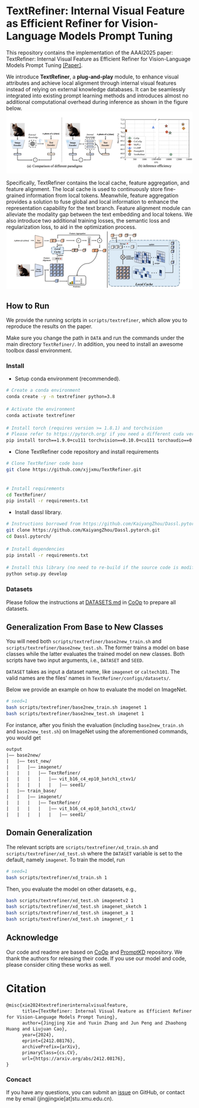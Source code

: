# TextRefiner: Internal Visual Feature as Efficient Refiner for Vision-Language Models Prompt Tuning

This repository contains the implementation of the AAAI2025 paper: TextRefiner: Internal Visual Feature as Efficient Refiner for Vision-Language Models Prompt Tuning [[Paper]](https://arxiv.org/abs/2412.08176). 

We introduce **TextRefiner**, a **plug-and-play** module, to enhance visual attributes and achieve local alignment through internal visual features instead of relying on external knowledge databases. It can be seamlessly integrated into existing prompt learning methods and introduces almost no additional computational overhead during inference as shown in the figure below.
![](/image/framework_efficiency.jpg "framework_efficiency")

Specifically, TextRefiner contains the local cache, feature aggregation, and feature alignment. The local cache is used to continuously store fine-grained information from local tokens. Meanwhile, feature aggregation provides a solution to fuse global and local information to enhance the representation capability for the text branch. Feature alignment module can alleviate the modality gap between the text embedding and local tokens. We also introduce two additional training losses, the semantic loss and regularization loss, to aid in the optimization process. 
![](/image/pipeline.jpg "pipeline")
## How to Run

We provide the running scripts in `scripts/textrefiner`, which allow you to reproduce the results on the paper.

Make sure you change the path in `DATA` and run the commands under the main directory `TextRefiner/`. In addition, you need to install an awesome toolbox dassl environment.

### Install

* Setup conda environment (recommended).
```bash
# Create a conda environment
conda create -y -n textrefiner python=3.8

# Activate the environment
conda activate textrefiner

# Install torch (requires version >= 1.8.1) and torchvision
# Please refer to https://pytorch.org/ if you need a different cuda version
pip install torch==1.9.0+cu111 torchvision==0.10.0+cu111 torchaudio==0.9.0 -f https://download.pytorch.org/whl/torch_stable.html
```

* Clone TextRefiner code repository and install requirements
```bash
# Clone TextRefiner code base
git clone https://github.com/xjjxmu/TextRefiner.git


# Install requirements
cd TextRefiner/
pip install -r requirements.txt
```

* Install dassl library.
```bash
# Instructions borrowed from https://github.com/KaiyangZhou/Dassl.pytorch#installation
git clone https://github.com/KaiyangZhou/Dassl.pytorch.git
cd Dassl.pytorch/

# Install dependencies
pip install -r requirements.txt

# Install this library (no need to re-build if the source code is modified)
python setup.py develop
```

### Datasets

Please follow the instructions at [DATASETS.md](https://github.com/KaiyangZhou/CoOp/blob/main/DATASETS.md) in [CoOp](https://github.com/KaiyangZhou/CoOp) to prepare all datasets.

## Generalization From Base to New Classes

You will need both `scripts/textrefiner/base2new_train.sh` and `scripts/textrefiner/base2new_test.sh`. The former trains a model on base classes while the latter evaluates the trained model on new classes. Both scripts have two input arguments, i.e., `DATASET` and `SEED`.

`DATASET` takes as input a dataset name, like `imagenet` or `caltech101`. The valid names are the files' names in `TextRefiner/configs/datasets/`.

Below we provide an example on how to evaluate the model on ImageNet.

```bash
# seed=1
bash scripts/textrefiner/base2new_train.sh imagenet 1
bash scripts/textrefiner/base2new_test.sh imagenet 1
```
For instance, after you finish the evaluation (including `base2new_train.sh` and `base2new_test.sh`) on ImageNet using the aforementioned commands, you would get

```
output
|–– base2new/
|   |–– test_new/
|   |   |–– imagenet/
|   |   |   |–– TextRefiner/
|   |   |   |   |–– vit_b16_c4_ep10_batch1_ctxv1/
|   |   |   |   |   |–– seed1/
|   |–– train_base/
|   |   |–– imagenet/
|   |   |   |–– TextRefiner/
|   |   |   |   |–– vit_b16_c4_ep10_batch1_ctxv1/
|   |   |   |   |   |–– seed1/
```


## Domain Generalization

The relevant scripts are `scripts/textrefiner/xd_train.sh` and `scripts/textrefiner/xd_test.sh` where the `DATASET` variable is set to the default, namely `imagenet`. To train the model, run
```bash
# seed=1
bash scripts/textrefiner/xd_train.sh 1
```

Then, you evaluate the model on other datasets, e.g.,

```bash
bash scripts/textrefiner/xd_test.sh imagenetv2 1
bash scripts/textrefiner/xd_test.sh imagenet_sketch 1
bash scripts/textrefiner/xd_test.sh imagenet_a 1
bash scripts/textrefiner/xd_test.sh imagenet_r 1
```

## Acknowledge

Our code and readme are based on [CoOp](https://github.com/KaiyangZhou/CoOp) and [PromptKD](https://github.com/zhengli97/PromptKD) repository. We thank the authors for releasing their code. If you use our model and code, please consider citing these works as well. 

# Citation

```
@misc{xie2024textrefinerinternalvisualfeature,
      title={TextRefiner: Internal Visual Feature as Efficient Refiner for Vision-Language Models Prompt Tuning}, 
      author={Jingjing Xie and Yuxin Zhang and Jun Peng and Zhaohong Huang and Liujuan Cao},
      year={2024},
      eprint={2412.08176},
      archivePrefix={arXiv},
      primaryClass={cs.CV},
      url={https://arxiv.org/abs/2412.08176}, 
}
```



### Concact

If you have any questions, you can submit an [issue](https://github.com/zhengli97/PromptKD/issues) on GitHub, or contact me by email (jingjingxie[at]stu.xmu.edu.cn).
